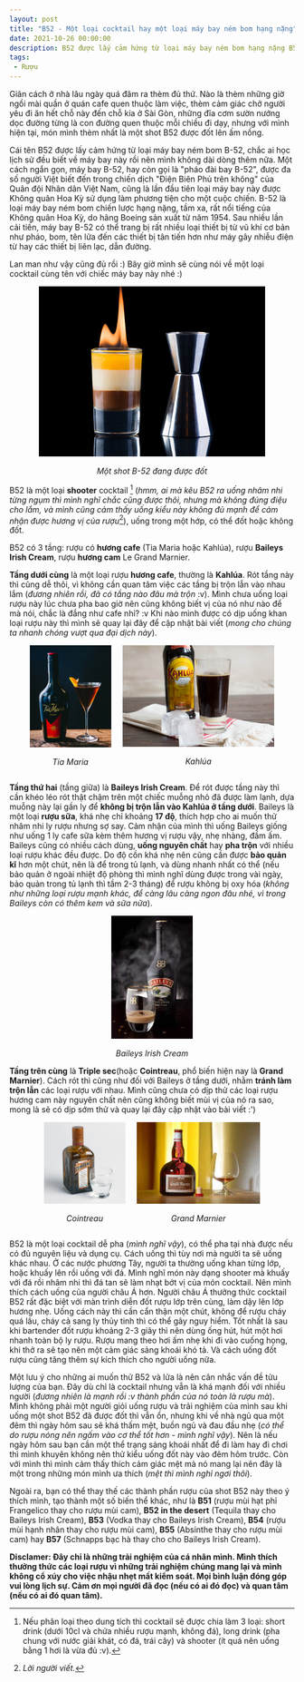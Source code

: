 ```yaml
---
layout: post
title: "B52 - Một loại cocktail hay một loại máy bay ném bom hạng nặng"
date: 2021-10-26 00:00:00
description: B52 được lấy cảm hứng từ loại máy bay ném bom hạng nặng B52. Chắc hẳn ai là người Việt Nam và từng học qua lịch sử thì không thể không biết cái tên này.
tags: 
 - Rượu
---
```

Giãn cách ở nhà lâu ngày quá đâm ra thèm đủ thứ. Nào là thèm những giờ ngồi mài quần ở quán cafe quen thuộc làm việc, thèm cảm giác chở người yêu đi ăn hết chỗ này đến chỗ kia ở Sài Gòn, những đĩa cơm sườn nướng dọc đường từng là con đường quen thuộc mỗi chiều đi dạy, nhưng với mình hiện tại, món mình thèm nhất là một shot B52 được đốt lên ấm nồng.

Cái tên B52 được lấy cảm hứng từ loại máy bay ném bom B-52, chắc ai học lịch sử đều biết về máy bay này rồi nên mình không dài dòng thêm nữa. Một cách ngắn gọn, máy bay B-52, hay còn gọi là "pháo đài bay B-52", được đa số người Việt biết đến trong chiến dịch "Điện Biên Phủ trên không" của Quân đội Nhân dân Việt Nam, cũng là lần đầu tiên loại máy bay này được Không quân Hoa Kỳ sử dụng làm phương tiện cho một cuộc chiến. B-52 là loại máy bay ném bom chiến lược hạng nặng, tầm xa, rất nổi tiếng của Không quân Hoa Kỳ, do hãng Boeing sản xuất từ năm 1954. Sau nhiều lần cải tiến, máy bay B-52 có thể trang bị rất nhiều loại thiết bị từ vũ khí cơ bản như pháo, bom, tên lửa đến các thiết bị tân tiến hơn như máy gây nhiễu điện từ hay các thiết bị liên lạc, dẫn đường.

Lan man như vậy cũng đủ rồi :) Bây giờ mình sẽ cùng nói về một loại cocktail cùng tên với chiếc máy bay này nhé :)

<div align="center">
    <img src="/assets/images/b-52-shot.jpg" alt="Một shot B-52 đang được đốt"/>
    <p><i>Một shot B-52 đang được đốt</i></p>
</div>

B52 là một loại **shooter** cocktail [^1] (*hmm, ai mà kêu B52 ra uống nhâm nhi từng ngụm thì mình nghĩ chắc cũng được thôi, nhưng mà không đúng điệu cho lắm, và mình cũng cảm thấy uống kiểu này không đủ mạnh để cảm nhận được hương vị của rượu*[^2]), uống trong một hớp, có thể đốt hoặc không đốt.

B52 có 3 tầng: rượu có **hương cafe** (Tia Maria hoặc Kahlúa), rượu **Baileys Irish Cream**, rượu **hương cam** Le Grand Marnier.

**Tầng dưới cùng** là một loại rượu **hương cafe**, thường là **Kahlúa**. Rót tầng này thì cũng dễ thôi, vì không cần quan tâm việc các tầng bị trộn lẫn vào nhau lắm (*đương nhiên rồi, đã có tầng nào đâu mà trộn* :v). Mình chưa uống loại rượu này lúc chưa pha bao giờ nên cũng không biết vị của nó như nào để mà nói, chắc là đắng như cafe nhỉ? :v Khi nào mình được có dịp uống khan loại rượu này thì mình sẽ quay lại đây để cập nhật bài viết (*mong cho chúng ta nhanh chóng vượt qua đại dịch này*).
<div style="display: flex; justify-content: center;">
    <div align="center" style="margin-right: 20px">
        <img src="/assets/images/tia-maria.jpg" alt="Tia Maria" 
            style="width: 15vw;"/>
        <p><i>Tia Maria</i></p>
    </div>
    <div align="center">
        <img src="/assets/images/kahlua.jpg" alt="Kahlúa" 
            style="width: 28vw;"/>
        <p><i>Kahlúa</i></p>
    </div>
</div>

**Tầng thứ hai** (tầng giữa) là **Baileys Irish Cream**. Để rót được tầng này thì cần khéo léo rót thật chậm trên một chiếc muỗng nhỏ đã được làm lạnh, dựa muỗng này lại gần ly để **không bị trộn lẫn vào Kahlúa ở tầng dưới**. Baileys là một loại **rượu sữa**, khá nhẹ chỉ khoảng **17 độ**, thích hợp cho ai muốn thử nhâm nhi ly rượu nhưng sợ say. Cảm nhận của mình thì uống Baileys giống như uống 1 ly cafe sữa kèm thêm hương vị rượu vậy, nhẹ nhàng, đầm ấm. Baileys cũng có nhiều cách dùng, **uống nguyên chất** hay **pha trộn** với nhiều loại rượu khác đều được. Do độ cồn khá nhẹ nên cũng cần được **bảo quản kĩ** hơn một chút, nên là để trong tủ lạnh, và dùng nhanh nhất có thể (nếu bảo quản ở ngoài nhiệt độ phòng thì mình nghĩ dùng được trong vài ngày, bảo quản trong tủ lạnh thì tầm 2-3 tháng) để rượu không bị oxy hóa (*không như những loại rượu mạnh khác, để càng lâu càng ngon đâu nhé, vì trong Baileys còn có thêm kem và sữa nữa*).
<div align="center">
    <img src="/assets/images/baileys-irish-cream.jpeg" alt="Baileys Irish Cream" style="width: 15vw;"/>
    <p><i>Baileys Irish Cream</i></p>
</div>

**Tầng trên cùng** là **Triple sec**(hoặc **Cointreau**, phổ biến hiện nay là **Grand Marnier**). Cách rót thì cũng như đối với Baileys ở tầng dưới, nhằm **tránh làm trộn lẫn** các loại rượu với nhau. Mình cũng chưa có dịp thử các loại rượu hương cam này nguyên chất nên cũng không biết mùi vị của nó ra sao, mong là sẽ có dịp sớm thử và quay lại đây cập nhật vào bài viết :')
<div style="display: flex; justify-content: center;">
    <div align="center" style="margin-right: 20px">
        <img src="/assets/images/cointreau.jpg" alt="Cointreau" 
            style="width: 15vw;"/>
        <p><i>Cointreau</i></p>
    </div>
    <div align="center">
        <img src="/assets/images/grandmarnier.jpeg" alt="Grand Marnier" 
            style="width: 22.7vw;"/>
        <p><i>Grand Marnier</i></p>
    </div>
</div>

B52 là một loại cocktail dễ pha (*mình nghĩ vậy*), có thể pha tại nhà được nếu có đủ nguyên liệu và dụng cụ. Cách uống thì tùy nơi mà người ta sẽ uống khác nhau. Ở các nước phương Tây, người ta thường uống khan từng lớp, hoặc khuấy lên rồi uống với đá. Mình nghĩ món này dạng shooter mà khuấy với đá rồi nhâm nhi thì đá tan sẽ làm nhạt bớt vị của món cocktail. Nên mình thích cách uống của người châu Á hơn. Người châu Á thưởng thức cocktail B52 rất đặc biệt với màn trình diễn đốt rượu lớp trên cùng, làm dậy lên lớp hương nhẹ. Uống cách này thì cần cẩn thận một chút, không để rượu cháy quá lâu, cháy cả sang ly thủy tinh thì có thể gây nguy hiểm. Tốt nhất là sau khi bartender đốt rượu khoảng 2-3 giây thì nên dùng ống hút, hút một hơi nhanh toàn bộ ly rượu. Rượu mang theo hơi ấm nhẹ khi đi vào cuống họng, khi thở ra sẽ tạo nên một cảm giác sảng khoái khó tả. Và cách uống đốt rượu cũng tăng thêm sự kích thích cho người uống nữa.

Một lưu ý cho những ai muốn thử B52 và lửa là nên cân nhắc vấn đề tửu lượng của bạn. Đây dù chỉ là cocktail nhưng vẫn là khá mạnh đối với nhiều người (*đương nhiên là mạnh rồi :v thành phần của nó toàn là rượu mà*). Mình không phải một người giỏi uống rượu và trải nghiệm của mình sau khi uống một shot B52 đã được đốt thì vẫn ổn, nhưng khi về nhà ngủ qua một đêm thì ngày hôm sau sẽ khá thấm mệt, buồn ngủ và đau đầu nhẹ (*có thể do rượu nóng nên ngấm vào cơ thể tốt hơn - mình nghĩ vậy*). Nên là nếu ngày hôm sau bạn cần một thể trạng sảng khoái nhất để đi làm hay đi chơi thì mình khuyên không nên thử kiểu uống đốt này vào đêm hôm trước. Còn với mình thì mình cảm thấy thích cảm giác mệt mà nó mang lại nên đây là một trong những món mình ưa thích (*mệt thì mình nghỉ ngơi thôi*).

Ngoài ra, bạn có thể thay thế các thành phần rượu của shot B52 này theo ý thích mình, tạo thành một số biến thể khác, như là **B51** (rượu mùi hạt phỉ Frangelico thay cho rượu mùi cam), **B52 in the desert** (Tequila thay cho Baileys Irish Cream), **B53** (Vodka thay cho Baileys Irish Cream), **B54** (rượu mùi hạnh nhân thay cho rượu mùi cam), **B55** (Absinthe thay cho rượu mùi cam) hay **B57** (Schnapps bạc hà thay cho cho Baileys Irish Cream).

**Disclamer: Đây chỉ là những trải nghiệm của cá nhân mình. Mình thích thưởng thức các loại rượu vì những trải nghiệm chúng mang lại và mình không cổ xúy cho việc nhậu nhẹt mất kiểm soát. Mọi bình luận đóng góp vui lòng lịch sự. Cảm ơn mọi người đã đọc (nếu có ai đó đọc) và quan tâm (nếu có ai đó quan tâm).**

[^1]: Nếu phân loại theo dung tích thì cocktail sẽ được chia làm 3 loại: short drink (dưới 10cl và chứa nhiều rượu mạnh, không đá), long drink (pha chung với nước giải khát, có đá, trái cây) và shooter (ít quá nên uống bằng 1 hơi là vừa đủ :v).
[^2]: *Lời người viết.*

<!-- 
## Installation

If you dont't have your own blog you can clone this repository and put your articles in a `_posts` folder.
If you already have your own blog then I think you can clone this repository and copy-paste content keeping your `_posts` folder.

After you will have to set up your `_config.yml`

## License

The content of this theme is distributed and licensed under a [Creative Commons Attribution 4.0 License](https://creativecommons.org/licenses/by/4.0/legalcode)

> This license lets others distribute, remix, tweak, and build upon your work,
> even commercially, as long as they credit you for the original creation. This
> is the most accommodating of licenses offered. Recommended for maximum
> dissemination and use of licensed materials.

In other words: you can do anything you want with this theme on any site, just please
provide a link to the original theme on github.

This theme includes the following files which are the properties of their
respective owners:

* js/bootstrap.min.js - [bootstrap](http://getbootstrap.com)
* css/bootstrap.min.css - [bootstrap](http://getbootstrap.com)
* js/jquery.min.js - [jquery](https://jquery.com) -->